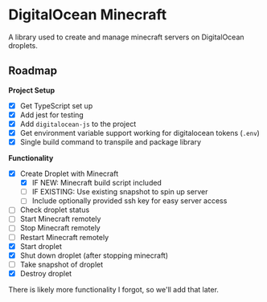 # DigitalOcean Minecraft

A library used to create and manage minecraft servers on DigitalOcean droplets.

## Roadmap

**Project Setup**

- [x] Get TypeScript set up
- [x] Add jest for testing
- [x] Add `digitalocean-js` to the project
- [x] Get environment variable support working for digitalocean tokens (`.env`)
- [x] Single build command to transpile and package library

**Functionality**

- [x] Create Droplet with Minecraft
  - [x] IF NEW: Minecraft build script included
  - [ ] IF EXISTING: Use existing snapshot to spin up server
  - [ ] Include optionally provided ssh key for easy server access
- [ ] Check droplet status
- [ ] Start Minecraft remotely
- [ ] Stop Minecraft remotely
- [ ] Restart Minecraft remotely
- [x] Start droplet
- [x] Shut down droplet (after stopping minecraft)
- [ ] Take snapshot of droplet
- [x] Destroy droplet

There is likely more functionality I forgot, so we'll add that later.
